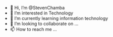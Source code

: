 - 👋 Hi, I’m @StevenChamba
- 👀 I’m interested in Technology
- 🌱 I’m currently learning information technology
- 💞️ I’m looking to collaborate on ...
- 📫 How to reach me ...

<!---
StevenChamba/StevenChamba is a ✨ special ✨ repository because its `README.md` (this file) appears on your GitHub profile.
You can click the Preview link to take a look at your changes.
--->
